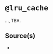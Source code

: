 # `@lru_cache`

..., TBA.

## Source(s)

- [1]: [...](https://youtube.com/shorts/JvMh6yshgFo?si=W-Ie9byz5tBvvtKl)
